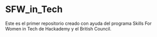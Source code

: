 # SFW_in_Tech

Este es el primer repositorio creado con ayuda del programa Skills For Women in Tech de Hackademy y el British Council.
